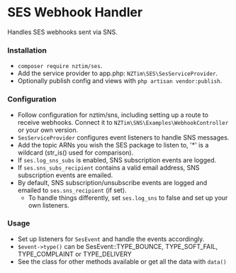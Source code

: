 # SES Webhook Handler

Handles SES webhooks sent via SNS.

### Installation

* `composer require nztim/ses`.
* Add the service provider to app.php: `NZTim\SES\SesServiceProvider`. 
* Optionally publish config and views with `php artisan vendor:publish`.

### Configuration

* Follow configuration for nztim/sns, including setting up a route to receive webhooks. Connect it to `NZTim\SNS\Examples\WebhookController` or your own version.
* `SesServiceProvider` configures event listeners to handle SNS messages.
* Add the topic ARNs you wish the SES package to listen to, '*' is a wildcard (str_is() used for comparison).
* If `ses.log_sns_subs` is enabled, SNS subscription events are logged.
* If `ses.sns_subs_recipient` contains a valid email address, SNS subscription events are emailed. 
* By default, SNS subscription/unsubscribe events are logged and emailed to `ses.sns_recipient` (if set).
    * To handle things differently, set `ses.log_sns` to false and set up your own listeners.

### Usage

* Set up listeners for `SesEvent` and handle the events accordingly.
* `$event->type()` can be SesEvent::TYPE_BOUNCE, TYPE_SOFT_FAIL, TYPE_COMPLAINT or TYPE_DELIVERY
* See the class for other methods available or get all the data with `data()`
